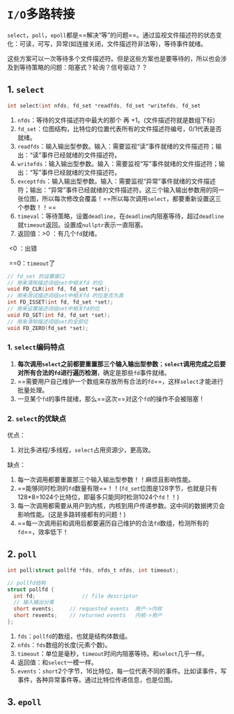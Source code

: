 # `I/O`多路转接

`select`，`poll`，`epoll`都是==解决“等”的问题==。通过监视文件描述符的状态变化：可读，可写，异常(如连接关闭，文件描述符非法等)，等待事件就绪。

这些方案可以一次等待多个文件描述符。但是这些方案也是要等待的，所以也会涉及到等待策略的问题：阻塞式？轮询？信号驱动？？

## 1. `select`

```C
int select(int nfds, fd_set *readfds, fd_set *writefds, fd_set 		  			*exceptfds, struct timeval *timeout);
```

1. `nfds`：等待的文件描述符中最大的那个 再 +1。(文件描述符就是数组下标)
2. `fd_set`：位图结构，比特位的位置代表所有的文件描述符编号，0/1代表是否就绪。
3. `readfds`：输入输出型参数。输入：需要监视“读”事件就绪的文件描述符；输出：“读”事件已经就绪的文件描述符。
4. `writefds`：输入输出型参数。输入：需要监视“写”事件就绪的文件描述符；输出：“写”事件已经就绪的文件描述符。
5. `exceptfds`：输入输出型参数。输入：需要监视“异常”事件就绪的文件描述符；输出：“异常”事件已经就绪的文件描述符。这三个输入输出参数用的同一张位图，所以每次修改会覆盖！==所以每次调用`select`，都要重新设置这三个参数！！==
6. `timeval`：等待策略，设置`deadline`，在`deadline`内阻塞等待，超过`deadline`就`timeout`返回。设置成`nullptr`表示一直阻塞。
7. 返回值：>0 ：有几个`fd`就绪。

​					<0 ：出错

​					==0：`timeout`了

```C
// fd_set 的设置接口
// 用来清除描述词组set中相关fd 的位
void FD_CLR(int fd, fd_set *set); 
// 用来测试描述词组set中相关fd 的位是否为真
int FD_ISSET(int fd, fd_set *set); 
// 用来设置描述词组set中相关fd的位
void FD_SET(int fd, fd_set *set); 
// 用来清除描述词组set的全部位
void FD_ZERO(fd_set *set); 
```

### 1. `select`编码特点

1. **每次调用`select`之前都要重置那三个输入输出型参数**；**`select`调用完成之后要对所有合法的`fd`进行遍历检测**，确定是那些`fd`事件就绪。
2. ==需要用户自己维护一个数组来存放所有合法的`fd`==，这样`select`才能进行批量处理。
3. 一旦某个`fd`的事件就绪，那么==这次==对这个`fd`的操作不会被阻塞！

### 2. `select`的优缺点

优点：

1. 对比多进程/多线程，`select`占用资源少，更高效。 

缺点：

1. 每一次调用都要重置那三个输入输出型参数！！麻烦且影响性能。
2. ==能够同时检测的`fd`数量有限==！！(`fd_set`位图是128字节，也就是只有128*8=1024个比特位，即最多只能同时检测1024个`fd`！！)
3. 每一次调用都需要从用户到内核，内核到用户传递参数。这中间的数据拷贝会影响性能。(这是多路转接都有的问题！)
4. ==每一次调用前和调用后都要遍历自己维护的合法`fd`数组，检测所有的`fd`==，效率低下！

## 2. `poll`

```C
int poll(struct pollfd *fds, nfds_t nfds, int timeout);

// pollfd结构
struct pollfd {
  int fd; 				// file descriptor 
  // 输入输出分离
  short events; 	// requested events  用户->内核
  short revents; 	// returned events 	 内核->用户
};
```

1. `fds`：`pollfd`的数组，也就是结构体数组。
2. `nfds`：`fds`数组的长度(元素个数)。
3. `timeout`：单位是毫秒，`timeout`时间内阻塞等待。和`select`几乎一样。
4. 返回值：和`select`一模一样。
5. `events`：`short`2个字节，16比特位，每一位代表不同的事件。比如读事件，写事件，各种异常事件等。通过比特位传递信息，也是位图。



## 3. `epoll`

















